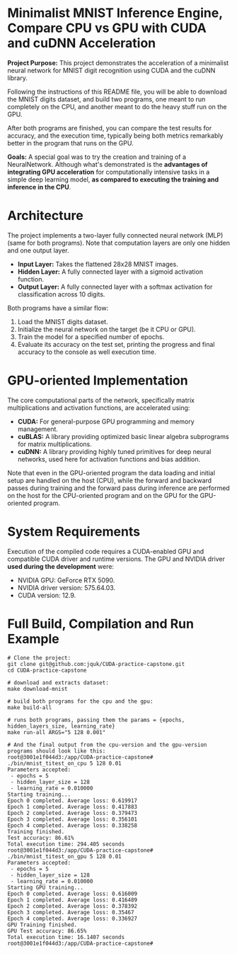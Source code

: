 # Minimalist MNIST Inference Engine, Compare CPU vs GPU with CUDA and cuDNN Acceleration
**Project Purpose:** This project demonstrates the acceleration of a minimalist neural network for MNIST digit recognition using CUDA and the cuDNN library.

Following the instructions of this README file, you will be able to download the MNIST digits dataset, and build two programs, one meant to run completely on the CPU, and another meant to do the heavy stuff run on the GPU.

After both programs are finished, you can compare the test results for accuracy, and the execution time, typically being both metrics remarkably better in the program that runs on the GPU.  

**Goals:**
A special goal was to try the creation and training of a NeuralNetwork.
Although what's demonstrated is the **advantages of integrating GPU acceleration** for computationally intensive tasks in a simple deep learning model, **as compared to executing the training and inference in the CPU**.

# Architecture
The project implements a two-layer fully connected neural network (MLP) (same for both programs).
Note that computation layers are only one hidden and one output layer.

* **Input Layer:** Takes the flattened 28x28 MNIST images.
* **Hidden Layer:** A fully connected layer with a sigmoid activation function.
* **Output Layer:** A fully connected layer with a softmax activation for classification across 10 digits.

Both programs have a similar flow:
1. Load the MNIST digits dataset.
2. Initialize the neural network on the target (be it CPU or GPU).
3. Train the model for a specified number of epochs.
4. Evaluate its accuracy on the test set, printing the progress and final accuracy to the console as well execution time.

# GPU-oriented Implementation
The core computational parts of the network, specifically matrix multiplications and activation functions, are accelerated using:
* **CUDA:** For general-purpose GPU programming and memory management.
* **cuBLAS:** A library providing optimized basic linear algebra subprograms for matrix multiplications.
* **cuDNN:** A library providing highly tuned primitives for deep neural networks, used here for activation functions and bias addition.

Note that even in the GPU-oriented program the data loading and initial setup are handled on the host (CPU), while the forward and backward passes during training and the forward pass during inference are performed on the host for the CPU-oriented program and on the GPU for the GPU-oriented program.

# System Requirements
Execution of the compiled code requires a CUDA-enabled GPU and compatible CUDA driver and runtime versions.
The GPU and NVIDIA driver **used during the development** were:
- NVIDIA GPU: GeForce RTX 5090.
- NVIDIA driver version: 575.64.03.
- CUDA version: 12.9.

# Full Build, Compilation and Run Example
```
# Clone the project:
git clone git@github.com:jquk/CUDA-practice-capstone.git
cd CUDA-practice-capstone

# download and extracts dataset:
make download-mnist

# build both programs for the cpu and the gpu:
make build-all

# runs both programs, passing them the params = {epochs, hidden_layers_size, learning_rate}
make run-all ARGS="5 128 0.001"

# And the final output from the cpu-version and the gpu-version programs should look like this:
root@3001e1f044d3:/app/CUDA-practice-capstone# ./bin/mnist_titest_on_cpu 5 128 0.01
Parameters accepted:
 - epochs = 5
 - hidden_layer_size = 128
 - learning_rate = 0.010000
Starting training...
Epoch 0 completed. Average loss: 0.619917
Epoch 1 completed. Average loss: 0.417883
Epoch 2 completed. Average loss: 0.379473
Epoch 3 completed. Average loss: 0.356101
Epoch 4 completed. Average loss: 0.338258
Training finished.
Test accuracy: 86.61%
Total execution time: 294.405 seconds
root@3001e1f044d3:/app/CUDA-practice-capstone# ./bin/mnist_titest_on_gpu 5 128 0.01
Parameters accepted:
 - epochs = 5
 - hidden_layer_size = 128
 - learning_rate = 0.010000
Starting GPU training...
Epoch 0 completed. Average loss: 0.616009
Epoch 1 completed. Average loss: 0.416489
Epoch 2 completed. Average loss: 0.378392
Epoch 3 completed. Average loss: 0.35467
Epoch 4 completed. Average loss: 0.336927
GPU Training finished.
GPU Test accuracy: 86.65%
Total execution time: 16.1407 seconds
root@3001e1f044d3:/app/CUDA-practice-capstone#
```